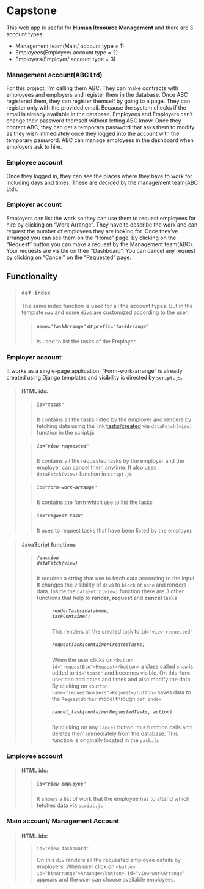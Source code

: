 # Capstone

This web app is useful for **Human Resource Management** and there are 3 account types:
- Management team(Main/ account type = 1)
- Employees(Employee/ account type = 2)
- Employers(Employer/ account type = 3)

### Management account(ABC Ltd)

For this project, I’m calling them ABC. They can make contracts with employees and employers and register them in the database. Once ABC registered them, they can register themself by going to a page. They can register only with the provided email. Because the system checks if the email is already available in the database. Employees and Employers can’t change their password themself without letting ABC know. Once they contact ABC, they can get a temporary password that asks them to modify as they wish immediately once they logged into the account with the temporary password. ABC can manage employees in the dashboard when employers ask to hire.

### Employee account

Once they logged in, they can see the places where they have to work for including days and times. These are decided by the management team(ABC Ltd).

### Employer account

Employers can list the work so they can use them to request employees for hire by clicking on “Work Arrange”. They have to describe the work and can request the number of employees they are looking for. Once they’ve arranged you can see them on the “Home” page. By clicking on the “Request” button you can make a request by the Management team(ABC). Your requests are visible on their “Dashboard”. You can cancel any request by clicking on “Cancel” on the “Requested” page.

## Functionality 

>### <code>def index</code>
>
> The same index function is used for all the account types. But in the template <code>nav</code> and some <code>div</code>s are customized according to the user.
>
>> ##### <code>name="taskArrange"</code> or <code>prefix="taskArrange"</code>
>>
>> is used to list the tasks of the Employer

### Employer account

It works as a single-page application. “Form-work-arrange” is already created using Django templates and visibility is directed by <code>script.js</code>.

> #### HTML ids:
> 
>> ##### <code>id="tasks"</code>
>>
>> It contains all the tasks listed by the employer and renders by fetching data using the link [tasks/created]() via <code>dataFetch(view)</code> function in the script.js
>
>> ##### <code>id="view-requested"</code>
>>
>> It contains all the requested tasks by the employer and the employer can cancel them anytime. It also uses <code>dataFetch(view)</code> function in <code>script.js</code> 
>
>> ##### <code>id="form-work-arrange"</code>
>>
>> It contains the form which use to list the tasks
>
>> ##### <code>id="‎request-task"</code>
>>
>> It uses to request tasks that have been listed by the employer. 


> #### JavaScript functions
> 
>> ##### <code>function dataFetch(view)</code>
>> 
>> It requires a string that use to fetch data according to the input. It changes the visibility of <code>div</code>s to <code>block</code> or <code>none</code> and renders data. Inside the <code>dataFetch(view)</code> function there are 3 other functions that help to **render**, **request** and **cancel** tasks  
>>
>>> ##### <code>renderTasks(dataHome, taskContainer)</code>
>>> 
>>> This renders all the created  task to <code>id="view-requested"</code>
>>>
>>
>>> ##### `requestTask(containerCreatedTasks)`
>>>
>>> When the user clicks on `<button id="requestBtn">Request</button>` a class called `show` is added to `id="toast"` and becomes visible. On this `form` user can add dates and times and also modify the data. By clicking on `<button name="requestWorkers">Request</button>` saves data to the `RequestWorker` model through `def index`
>>
>>> ##### `cancel_task(containerRequestedTasks, action)`
>>>
>>> By clicking on any `cancel` button, this function calls and deletes them immediately from the database. This function is originally located in the `pack.js`

### Employee account

> #### HTML ids:
>
>> ##### `id="view-employee"`
>>
>> It shows a list of work that the employee has to attend which fetches data via `script.js`

### Main account/ Management Account

> #### HTML ids:
>
>> `id="view-dashboard"`
>>
>> On this `div` renders all the requested employee details by employers. When user click on `<button id="btnArrange">Araange</button>`, `id="view-workArrange"` appears and the user can choose available employees.

